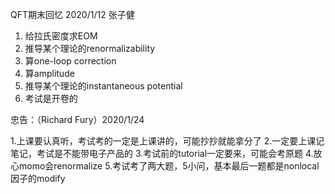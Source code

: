 QFT期末回忆 2020/1/12 张子健

1. 给拉氏密度求EOM
2. 推导某个理论的renormalizability
3. 算one-loop correction
4. 算amplitude
5. 推导某个理论的instantaneous potential
6. 考试是开卷的

忠告：（Richard Fury）2020/1/24

1.上课要认真听，考试考的一定是上课讲的，可能抄抄就能拿分了
2.一定要上课记笔记，考试是不能带电子产品的
3.考试前的tutorial一定要来，可能会考原题
4.放心momo会renormalize
5.考试考了两大题，5小问，基本最后一题都是nonlocal因子的modify

